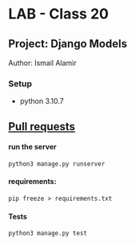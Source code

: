 # LAB - Class 20

## Project: Django Models

Author: Ismail Alamir


### Setup
-  python 3.10.7

## [Pull requests](https://github.com/IsmailAlamir/django-models/pull/1)


#### run the server
```
python3 manage.py runserver
```

#### requirements:
```
pip freeze > requirements.txt
```

#### Tests
```
python3 manage.py test
```
